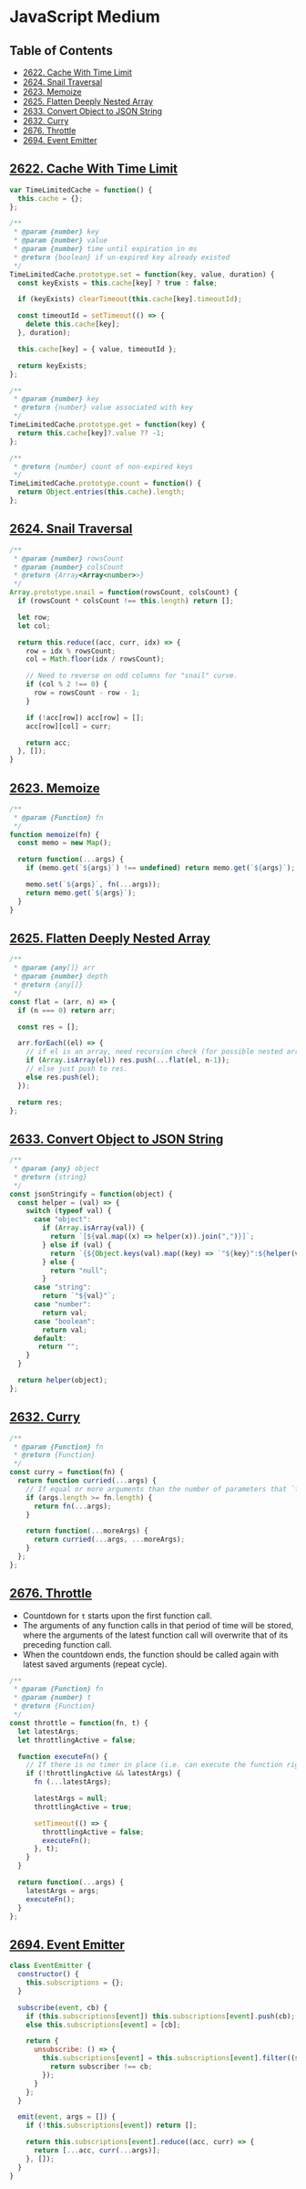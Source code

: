 # JavaScript Medium

## Table of Contents
- [2622. Cache With Time Limit](#2622-cache-with-time-limit)
- [2624. Snail Traversal](#2624-snail-traversal)
- [2623. Memoize](#2623-memoize)
- [2625. Flatten Deeply Nested Array](#2625-flatten-deeply-nested-array)
- [2633. Convert Object to JSON String](#2633-convert-object-to-json-string)
- [2632. Curry](#2632-curry)
- [2676. Throttle](#2676-throttle)
- [2694. Event Emitter](#2694-event-emitter)

## [2622. Cache With Time Limit](https://leetcode.com/problems/cache-with-time-limit/)
```js
var TimeLimitedCache = function() {
  this.cache = {};
};

/** 
 * @param {number} key
 * @param {number} value
 * @param {number} time until expiration in ms
 * @return {boolean} if un-expired key already existed
 */
TimeLimitedCache.prototype.set = function(key, value, duration) {
  const keyExists = this.cache[key] ? true : false;

  if (keyExists) clearTimeout(this.cache[key].timeoutId);

  const timeoutId = setTimeout(() => {
    delete this.cache[key];
  }, duration);

  this.cache[key] = { value, timeoutId };

  return keyExists;
};

/** 
 * @param {number} key
 * @return {number} value associated with key
 */
TimeLimitedCache.prototype.get = function(key) {
  return this.cache[key]?.value ?? -1;
};

/** 
 * @return {number} count of non-expired keys
 */
TimeLimitedCache.prototype.count = function() {
  return Object.entries(this.cache).length;
};
```

## [2624. Snail Traversal](https://leetcode.com/problems/snail-traversal/)
```js
/**
 * @param {number} rowsCount
 * @param {number} colsCount
 * @return {Array<Array<number>>}
 */
Array.prototype.snail = function(rowsCount, colsCount) {
  if (rowsCount * colsCount !== this.length) return [];

  let row;
  let col;

  return this.reduce((acc, curr, idx) => {
    row = idx % rowsCount;
    col = Math.floor(idx / rowsCount);

    // Need to reverse on odd columns for "snail" curve.
    if (col % 2 !== 0) {
      row = rowsCount - row - 1;
    }

    if (!acc[row]) acc[row] = [];
    acc[row][col] = curr;

    return acc;
  }, []);
}
```

## [2623. Memoize](https://leetcode.com/problems/memoize/)
```js
/**
 * @param {Function} fn
 */
function memoize(fn) {
  const memo = new Map();

  return function(...args) {
    if (memo.get(`${args}`) !== undefined) return memo.get(`${args}`);

    memo.set(`${args}`, fn(...args));
    return memo.get(`${args}`);
  }
}
```

## [2625. Flatten Deeply Nested Array](https://leetcode.com/problems/flatten-deeply-nested-array/)
```js
/**
 * @param {any[]} arr
 * @param {number} depth
 * @return {any[]}
 */
const flat = (arr, n) => {
  if (n === 0) return arr;

  const res = [];

  arr.forEach((el) => {
    // if el is an array, need recursion check (for possible nested arrays).
    if (Array.isArray(el)) res.push(...flat(el, n-1));
    // else just push to res.
    else res.push(el);
  });

  return res;
};
```

## [2633. Convert Object to JSON String](https://leetcode.com/problems/convert-object-to-json-string/)
```js
/**
 * @param {any} object
 * @return {string}
 */
const jsonStringify = function(object) {
  const helper = (val) => {
    switch (typeof val) {
      case "object":
        if (Array.isArray(val)) {
          return `[${val.map((x) => helper(x)).join(",")}]`;
        } else if (val) {
          return `{${Object.keys(val).map((key) => `"${key}":${helper(val[key])}`).join(",")}}`;
        } else {
          return "null";
        }
      case "string":
        return `"${val}"`;
      case "number":
        return val;
      case "boolean":
        return val;
      default:
       return "";
    }
  }

  return helper(object);
};
```

## [2632. Curry](https://leetcode.com/problems/curry/)
```js
/**
 * @param {Function} fn
 * @return {Function}
 */
const curry = function(fn) {
  return function curried(...args) {
    // If equal or more arguments than the number of parameters that `fn` expects was given, execute and return the output.
    if (args.length >= fn.length) {
      return fn(...args);
    }

    return function(...moreArgs) {
      return curried(...args, ...moreArgs);
    }
  };
};
```

## [2676. Throttle](https://leetcode.com/problems/throttle/description/)
- Countdown for `t` starts upon the first function call.
- The arguments of any function calls in that period of time will be stored, where the arguments of the latest function call will overwrite that of its preceding function call.
- When the countdown ends, the function should be called again with latest saved arguments (repeat cycle).

```js
/**
 * @param {Function} fn
 * @param {number} t
 * @return {Function}
 */
const throttle = function(fn, t) {
  let latestArgs;
  let throttlingActive = false;

  function executeFn() {
    // If there is no timer in place (i.e. can execute the function right away).
    if (!throttlingActive && latestArgs) {
      fn (...latestArgs);

      latestArgs = null;
      throttlingActive = true;

      setTimeout(() => {
        throttlingActive = false;
        executeFn();
      }, t);
    }
  }

  return function(...args) {
    latestArgs = args;
    executeFn();
  }
};
```

## [2694. Event Emitter](https://leetcode.com/problems/event-emitter/description/)
```js
class EventEmitter {
  constructor() {
    this.subscriptions = {};
  }

  subscribe(event, cb) {
    if (this.subscriptions[event]) this.subscriptions[event].push(cb);
    else this.subscriptions[event] = [cb];

    return {
      unsubscribe: () => {
        this.subscriptions[event] = this.subscriptions[event].filter((subscriber) => {
          return subscriber !== cb;
        });
      }
    };
  }

  emit(event, args = []) {
    if (!this.subscriptions[event]) return [];

    return this.subscriptions[event].reduce((acc, curr) => {
      return [...acc, curr(...args)];
    }, []);
  }
}
```
